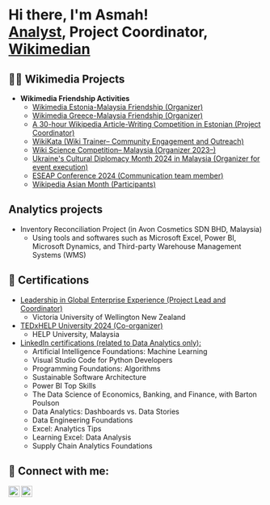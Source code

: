 <h1>Hi there, I'm Asmah! <br/><a href="https://www.linkedin.com/in/AsmahFederico/">Analyst</a>, <a>Project Coordinator</a>, <a href="https://meta.wikimedia.org/wiki/User:Wiki_Asmah">Wikimedian</a></h1>

<h2>👨‍💻 Wikimedia Projects</h2>

- <b>Wikimedia Friendship Activities</b>
  - [Wikimedia Estonia-Malaysia Friendship (Organizer)](https://meta.wikimedia.org/wiki/Wikimedia_Estonia-Malaysia_Friendship)
  - [Wikimedia Greece-Malaysia Friendship (Organizer)](https://meta.wikimedia.org/wiki/Wikimedia_Greece-Malaysia_Friendship/Wikimedia_Greece-Malaysia_Friendship_Editing_Month_December_2024)
  - [A 30-hour Wikipedia Article-Writing Competition in Estonian (Project Coordinator)](https://et.wikipedia.org/wiki/Vikipeedia:Võistkondlik_30_h_artiklivõistlus_2024)
  - [WikiKata (Wiki Trainer– Community Engagement and Outreach)](https://meta.wikimedia.org/wiki/WikiKata)
  - [Wiki Science Competition– Malaysia (Organizer 2023–)](https://ms.wikipedia.org/wiki/Pertandingan_Wiki_Sains)
  - [Ukraine's Cultural Diplomacy Month 2024 in Malaysia (Organizer for event execution)](https://meta.wikimedia.org/wiki/Ukraine%27s_Cultural_Diplomacy_Month_2024/Malaysia)
  - [ESEAP Conference 2024 (Communication team member)](https://meta.wikimedia.org/wiki/ESEAP_Conference_2024)
  - [Wikipedia Asian Month (Participants)](https://meta.wikimedia.org/wiki/Wikipedia_Asian_Month_2023)

<h2> Analytics projects </h2>

- Inventory Reconciliation Project (in Avon Cosmetics SDN BHD, Malaysia)
  - Using tools and softwares such as Microsoft Excel, Power BI, Microsoft Dynamics, and Third-party Warehouse Management Systems (WMS)
  
<h2> 📃 Certifications</h2>

- [Leadership in Global Enterprise Experience (Project Lead and Coordinator)](https://geebiz.org)
    - Victoria University of Wellington New Zealand
- [TEDxHELP University 2024 (Co-organizer)](https://www.youtube.com/results?search_query=tedxhelp+university+2024)
    - HELP University, Malaysia
- [LinkedIn certifications (related to Data Analytics only):](https://linkedin.com/in/AsmahFederico)
  - Artificial Intelligence Foundations: Machine Learning
  - Visual Studio Code for Python Developers
  - Programming Foundations: Algorithms
  - Sustainable Software Architecture
  - Power BI Top Skills
  - The Data Science of Economics, Banking, and Finance, with Barton Poulson
  - Data Analytics: Dashboards vs. Data Stories
  - Data Engineering Foundations
  - Excel: Analytics Tips
  - Learning Excel: Data Analysis
  - Supply Chain Analytics Foundations
    
<h2> 🤳 Connect with me:</h2>

[<img align="left" alt="Asmah Federico | LinkedIn" width="22px" src="https://cdn.jsdelivr.net/npm/simple-icons@v3/icons/linkedin.svg" />][linkedin]
[<img align="left" alt="Asmah Federico | Instagram" width="22px" src="https://cdn.jsdelivr.net/npm/simple-icons@v3/icons/instagram.svg" />][instagram]

[instagram]: https://www.instagram.com/asmofedero/
[linkedin]: https://linkedin.com/in/AsmahFederico

<!--
**joshmadakor1/joshmadakor1** is a ✨ _special_ ✨ repository because its `README.md` (this file) appears on your GitHub profile.

Here are some ideas to get you started:

- 🔭 I’m currently working on ...
- 🌱 I’m currently learning ...
- 👯 I’m looking to collaborate on ...
- 🤔 I’m looking for help with ...
- 💬 Ask me about ...
- 📫 How to reach me: ...
- 😄 Pronouns: ...
- ⚡ Fun fact: ...
--> 
